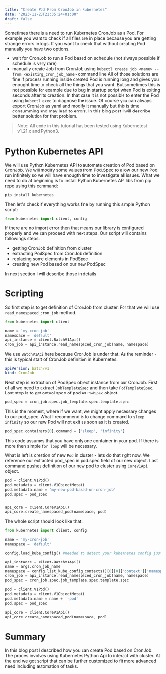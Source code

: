 ```yaml
---
title: "Create Pod From CronJob in Kubernetes"
date: "2023-11-20T21:35:24+01:00"
draft: false
---
```


Sometimes there is a need to run Kubernetes CronJob as a Pod. For example you want to check if all files are in place because you are getting strange errors in logs. If you want to check that without creating Pod manually you have two options.
- wait for CronJob to run a Pod based on schedule (not always possible if schedule is very rare)
- manually create Job from CronJob using `kubectl create job <name> --from <existing_cron_job_name>` command line
All of those solutions are fine if process running inside created Pod is running long and gives you enought time to check all the things that you want. But sometimes this is not possible for example due to bug in startup script when Pod is exiting seconds after its creation. In that case it is not possible to enter the Pod using `kubectl exec` to diagnose the issue. 
Of course you can always export CronJob as yaml and modify it manually but this is time consumming and may lead to errors. In this blog post I will describe better solution for that problem.

>Note: All code in this tutorial has been tested using Kubernetest v1.21.x and Python3.

# Python Kubernetes API
We will use Python Kubernetes API to automate creation of Pod based on CronJob. We will modify some values from Pod.Spec to allow our new Pod run infinitely so we will have enougth time to investigate all issues. What we need to do at beginning is to install Python Kubernetes API libs from pip repo using this command:
```
pip install kubernetes
```

Then let's check if everything works fine by running this simple Python script:

```python
from kubernetes import client, config
```

If there are no import error then that means our library is configured properly and we can proceed with next steps. Our script will contains followings steps:
- getting CronJob definition from cluster
- extracting PodSpec from CronJob definition
- replacing some elements in PodSpec
- creating new Pod based on our new PodSpec

In next section I will describe those in details
# Scripting

So first step is to get definition of CronJob from cluster. For that we will use `read_namespaced_cron_job` method.

```python
from kubernetes import client

name = 'my-cron-job'
namespace = 'default'
api_instance = client.BatchV1Api()
cron_job = api_instance.read_namespaced_cron_job(name, namespace)
```

We use `BatchV1Api` here because CronJob is under that. As the reminder - this is typical start of CronJob definition in Kubernetes:
```yaml
apiVersion: batch/v1
kind: CronJob
```

Next step is extraction of PodSpec object instance from our CronJob. First of all we need to extract `JobTemplateSpec` and then take `PodTemplateSpec`. Last step is to get actual spec of pod as `PodSpec` object.
```python
pod_spec = cron_job.spec.job_template.spec.template.spec
```

This is the moment, where if we want, we might apply necessary changes to our pod_spec. What I recommend is to change command to `sleep infinity` so our new Pod will not exit as soon as it is created.
```python
pod_spec.containers[0].command = ['sleep', 'infinity']
```
This code assumes that you have only one container in your pod. If there is more then simple `for loop` will be necessary.

What is left is creation of new `Pod` in cluster - lets do that right now. We reference our extracted pod_spec in pod.spec field of our new object. Last command pushes definition of our new pod to cluster using `CoreV1Api` object.
```python
pod = client.V1Pod()
pod.metadata = client.V1ObjectMeta()
pod.metadata.name = 'my-new-pod-based-on-cron-job'
pod.spec = pod_spec


api_core = client.CoreV1Api()
api_core.create_namespaced_pod(namespace, pod)
```

The whole script should look like that:
```python
from kubernetes import client, config

name = 'my-cron-job'
namespace = 'default'

config.load_kube_config() #needed to detect your kubernetes config just like kubectl

api_instance = client.BatchV1Api()
name = args.cron_job_name
namespace = config.list_kube_config_contexts()[0][0]['context']['namespace']
cron_job = api_instance.read_namespaced_cron_job(name, namespace)
pod_spec = cron_job.spec.job_template.spec.template.spec

pod = client.V1Pod()
pod.metadata = client.V1ObjectMeta()
pod.metadata.name = name + '-pod'
pod.spec = pod_spec

api_core = client.CoreV1Api()
api_core.create_namespaced_pod(namespace, pod)
```

# Summary
In this blog post I described how you can create Pod based on CronJob. The proces involves using Kubernetes Python Api to interact with cluster. At the end we got script that can be further customized to fit more advanced need including automation of tasks.
